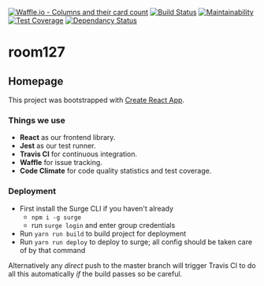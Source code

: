 [![Waffle.io - Columns and their card count](https://badge.waffle.io/room127/homepage.svg?columns=all)](https://waffle.io/room127/homepage)
[![Build Status](https://travis-ci.com/room127/homepage.svg?branch=master)](https://travis-ci.com/room127/homepage)
[![Maintainability](https://api.codeclimate.com/v1/badges/be5a8b961d307e23906a/maintainability)](https://codeclimate.com/github/room127/homepage/maintainability)
[![Test Coverage](https://api.codeclimate.com/v1/badges/be5a8b961d307e23906a/test_coverage)](https://codeclimate.com/github/room127/homepage/test_coverage)
[![Dependancy Status](https://david-dm.org/room127/homepage.svg)](https://david-dm.org/room127/homepage)

# room127

## Homepage

This project was bootstrapped with [Create React App](https://github.com/facebookincubator/create-react-app).

### Things we use
- **React** as our frontend library.
- **Jest** as our test runner.
- **Travis CI** for continuous integration.
- **Waffle** for issue tracking.
- **Code Climate** for code quality statistics and test coverage.

### Deployment
- First install the Surge CLI if you haven't already
  - `npm i -g surge`
  - run `surge login` and enter group credentials
- Run `yarn run build` to build project for deployment
- Run `yarn run deploy` to deploy to surge; all config should be taken care of by that command

Alternatively any *direct* push to the master branch will trigger Travis CI to do all this automatically *if* the build passes so be careful.